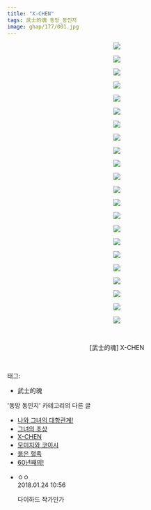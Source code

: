 ```yaml
---
title: "X-CHEN"
tags: 武士的魂 동방_동인지
image: ghap/177/001.jpg
---
```

<div class="article">
<p style="text-align: center; clear: none; float: none;"><img src="{{ site.nasurl }}/ghap/177/001.jpg"/></p>
<p style="text-align: center; clear: none; float: none;"><img src="{{ site.nasurl }}/ghap/177/002.jpg"/></p>
<p style="text-align: center; clear: none; float: none;"><img src="{{ site.nasurl }}/ghap/177/003.jpg"/></p>
<p style="text-align: center; clear: none; float: none;"><img src="{{ site.nasurl }}/ghap/177/004.jpg"/></p>
<p style="text-align: center; clear: none; float: none;"><img src="{{ site.nasurl }}/ghap/177/005.jpg"/></p>
<p style="text-align: center; clear: none; float: none;"><img src="{{ site.nasurl }}/ghap/177/006.jpg"/></p>
<p style="text-align: center; clear: none; float: none;"><img src="{{ site.nasurl }}/ghap/177/007.jpg"/></p>
<p style="text-align: center; clear: none; float: none;"><img src="{{ site.nasurl }}/ghap/177/008.jpg"/></p>
<p style="text-align: center; clear: none; float: none;"><img src="{{ site.nasurl }}/ghap/177/009.jpg"/></p>
<p style="text-align: center; clear: none; float: none;"><img src="{{ site.nasurl }}/ghap/177/010.jpg"/></p>
<p style="text-align: center; clear: none; float: none;"><img src="{{ site.nasurl }}/ghap/177/011.jpg"/></p>
<p style="text-align: center; clear: none; float: none;"><img src="{{ site.nasurl }}/ghap/177/012.jpg"/></p>
<p style="text-align: center; clear: none; float: none;"><img src="{{ site.nasurl }}/ghap/177/013.jpg"/></p>
<p style="text-align: center; clear: none; float: none;"><img src="{{ site.nasurl }}/ghap/177/014.jpg"/></p>
<p style="text-align: center; clear: none; float: none;"><img src="{{ site.nasurl }}/ghap/177/015.jpg"/></p>
<p style="text-align: center; clear: none; float: none;"><img src="{{ site.nasurl }}/ghap/177/016.jpg"/></p>
<p style="text-align: center; clear: none; float: none;"><img src="{{ site.nasurl }}/ghap/177/017.jpg"/></p>
<p style="text-align: center; clear: none; float: none;"><img src="{{ site.nasurl }}/ghap/177/018.jpg"/></p>
<p style="text-align: center; clear: none; float: none;"><img src="{{ site.nasurl }}/ghap/177/019.jpg"/></p>
<p style="text-align: center; clear: none; float: none;"><img src="{{ site.nasurl }}/ghap/177/020.jpg"/></p>
<p style="text-align: center; clear: none; float: none;"><img src="{{ site.nasurl }}/ghap/177/021.jpg"/></p>
<p style="text-align: center; clear: none; float: none;"><img src="{{ site.nasurl }}/ghap/177/022.jpg"/></p>
<p style="text-align: center; clear: none; float: none;"><br/></p>
<p style="text-align: center; clear: none; float: none;">[武士的魂] X-CHEN</p>
<p><br/></p>
</div><div class="tagTrail">
<p>태그: </p>
<ul>
<li>武士的魂</li>
</ul>
</div><div class="another">
<p>'동방 동인지' 카테고리의 다른 글</p>
<ul>
<li><a href="/2016-06-18-ghap_179">나와 그녀의 대항관계!</a></li>
<li><a href="/2016-06-18-ghap_178">그녀의 초상</a></li>
<li><a href="/2016-06-18-ghap_177">X-CHEN</a></li>
<li><a href="/2016-06-18-ghap_176">모미지와 코이시</a></li>
<li><a href="/2016-06-18-ghap_175">붉은 혈족</a></li>
<li><a href="/2016-06-18-ghap_174">60년째의!</a></li>
</ul>
</div><div class="cb_module cb_fluid">
<div class="cb_wrt cb_profile">
<div class="comment">
<ul>
<li class="cb_thumb_off" id="comment15181699">
<div class="cb_comment_area">
<div class="cb_info_area">
<div class="cb_section">
<span class="cb_nick_name">ㅇㅇ</span>
</div>
<div class="cb_section">
<span class="cb_date">2018.01.24 10:56 </span>
</div>
</div>
<div class="cb_dsc_comment">
<p class="cb_dsc">
											다이하드 작가인가
										</p>
</div>
</div></li>
</ul>
</div>
</div><!-- commentList close -->
</div>
<br/>
<p id="refer"></p>
<br/>
